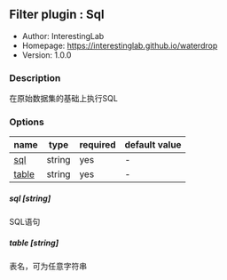 ## Filter plugin : Sql

* Author: InterestingLab
* Homepage: https://interestinglab.github.io/waterdrop
* Version: 1.0.0

### Description

在原始数据集的基础上执行SQL

### Options

| name | type | required | default value |
| --- | --- | --- | --- |
| [sql](#sql-string) | string | yes | - |
| [table](#table-string) | string | yes | - |

##### sql [string]

SQL语句

##### table [string]

表名，可为任意字符串
